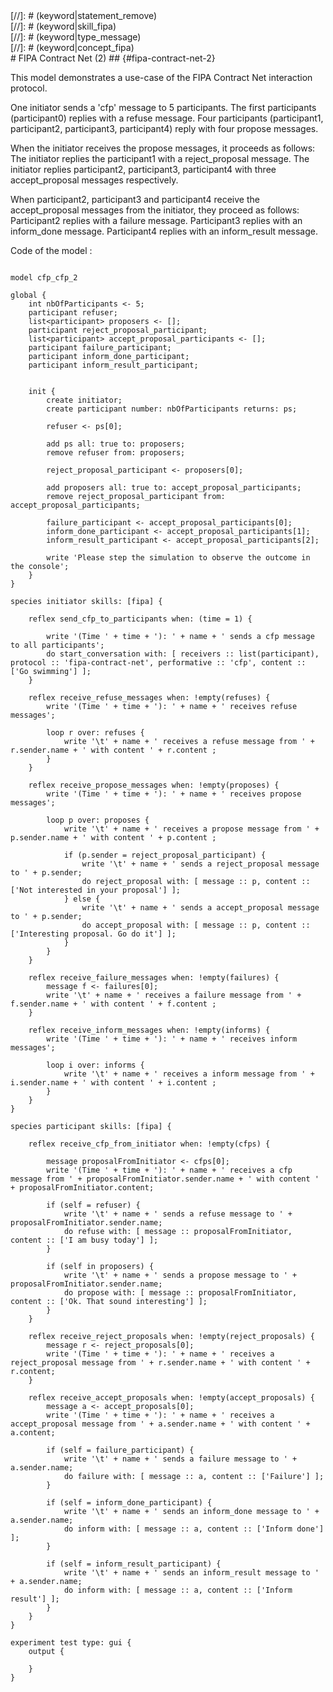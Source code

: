 [//]: # (keyword|operator_in)
<div class='gama-keyword-style' id ='106_0_328_operator-in'></div>
[//]: # (keyword|statement_remove)
<div class='gama-keyword-style' id ='106_1_618_statement-remove'></div>
[//]: # (keyword|skill_fipa)
<div class='gama-keyword-style' id ='106_2_1155_skill-fipa'></div>
[//]: # (keyword|type_message)
<div class='gama-keyword-style' id ='106_3_1557_type-message'></div>
[//]: # (keyword|concept_fipa)
<div class='gama-keyword-style' id ='106_4_43_concept-fipa'></div>
# FIPA Contract Net (2) ## {#fipa-contract-net-2}


This model demonstrates a use-case of the FIPA Contract Net interaction protocol. 

One initiator sends a 'cfp' message to 5 participants.
The first participants (participant0) replies with a refuse message.
Four participants (participant1, participant2, participant3, participant4) reply with four propose messages.

When the initiator receives the propose messages, it proceeds as follows:
The initiator replies the participant1 with a reject_proposal message.
The initiator replies participant2, participant3, participant4 with three accept_proposal messages respectively.

When participant2, participant3 and participant4 receive the accept_proposal messages from the initiator, they proceed as follows:
Participant2 replies with a failure message.
Participant3 replies with an inform_done message.
Participant4 replies with an inform_result message.


Code of the model : 

```

model cfp_cfp_2

global {
	int nbOfParticipants <- 5;
	participant refuser;
	list<participant> proposers <- [];
	participant reject_proposal_participant;
	list<participant> accept_proposal_participants <- [];
	participant failure_participant;
	participant inform_done_participant;
	participant inform_result_participant;
	
	
	init {
		create initiator;
		create participant number: nbOfParticipants returns: ps;
		
		refuser <- ps[0];
		
		add ps all: true to: proposers;
		remove refuser from: proposers;
		
		reject_proposal_participant <- proposers[0];
		
		add proposers all: true to: accept_proposal_participants;
		remove reject_proposal_participant from: accept_proposal_participants;
		
		failure_participant <- accept_proposal_participants[0];
		inform_done_participant <- accept_proposal_participants[1];
		inform_result_participant <- accept_proposal_participants[2];
		
		write 'Please step the simulation to observe the outcome in the console';
	}
}

species initiator skills: [fipa] {
	
	reflex send_cfp_to_participants when: (time = 1) {
		
		write '(Time ' + time + '): ' + name + ' sends a cfp message to all participants';
		do start_conversation with: [ receivers :: list(participant), protocol :: 'fipa-contract-net', performative :: 'cfp', content :: ['Go swimming'] ];
	}
	
	reflex receive_refuse_messages when: !empty(refuses) {
		write '(Time ' + time + '): ' + name + ' receives refuse messages';
		
		loop r over: refuses {
			write '\t' + name + ' receives a refuse message from ' + r.sender.name + ' with content ' + r.content ;
		}
	}
	
	reflex receive_propose_messages when: !empty(proposes) {
		write '(Time ' + time + '): ' + name + ' receives propose messages';
		
		loop p over: proposes {
			write '\t' + name + ' receives a propose message from ' + p.sender.name + ' with content ' + p.content ;
			
			if (p.sender = reject_proposal_participant) {
				write '\t' + name + ' sends a reject_proposal message to ' + p.sender;
				do reject_proposal with: [ message :: p, content :: ['Not interested in your proposal'] ];
			} else {
				write '\t' + name + ' sends a accept_proposal message to ' + p.sender;
				do accept_proposal with: [ message :: p, content :: ['Interesting proposal. Go do it'] ];
			}
		}
	}
	
	reflex receive_failure_messages when: !empty(failures) {
		message f <- failures[0];
		write '\t' + name + ' receives a failure message from ' + f.sender.name + ' with content ' + f.content ;
	}
	
	reflex receive_inform_messages when: !empty(informs) {
		write '(Time ' + time + '): ' + name + ' receives inform messages';
		
		loop i over: informs {
			write '\t' + name + ' receives a inform message from ' + i.sender.name + ' with content ' + i.content ;
		}
	}
}

species participant skills: [fipa] {
	
	reflex receive_cfp_from_initiator when: !empty(cfps) {
		
		message proposalFromInitiator <- cfps[0];
		write '(Time ' + time + '): ' + name + ' receives a cfp message from ' + proposalFromInitiator.sender.name + ' with content ' + proposalFromInitiator.content;
		
		if (self = refuser) {
			write '\t' + name + ' sends a refuse message to ' + proposalFromInitiator.sender.name;
			do refuse with: [ message :: proposalFromInitiator, content :: ['I am busy today'] ];
		}
		
		if (self in proposers) {
			write '\t' + name + ' sends a propose message to ' + proposalFromInitiator.sender.name;
			do propose with: [ message :: proposalFromInitiator, content :: ['Ok. That sound interesting'] ];
		}
	}
	
	reflex receive_reject_proposals when: !empty(reject_proposals) {
		message r <- reject_proposals[0];
		write '(Time ' + time + '): ' + name + ' receives a reject_proposal message from ' + r.sender.name + ' with content ' + r.content;
	}
	
	reflex receive_accept_proposals when: !empty(accept_proposals) {
		message a <- accept_proposals[0];
		write '(Time ' + time + '): ' + name + ' receives a accept_proposal message from ' + a.sender.name + ' with content ' + a.content;
		
		if (self = failure_participant) {
			write '\t' + name + ' sends a failure message to ' + a.sender.name;
			do failure with: [ message :: a, content :: ['Failure'] ];
		}
		
		if (self = inform_done_participant) {
			write '\t' + name + ' sends an inform_done message to ' + a.sender.name;
			do inform with: [ message :: a, content :: ['Inform done'] ];
		}
		
		if (self = inform_result_participant) {
			write '\t' + name + ' sends an inform_result message to ' + a.sender.name;
			do inform with: [ message :: a, content :: ['Inform result'] ];
		}
	}
}

experiment test type: gui {
	output {
		
	}
}
```